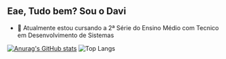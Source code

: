 ## Eae, Tudo bem? Sou o Davi

- 🌱 Atualmente estou cursando a 2ª Série do Ensino Médio com Tecnico em Desenvolvimento de Sistemas

[![Anurag's GitHub stats](https://github-readme-stats.vercel.app/api?username=DinizDDD&show_icons=true&theme=dracula)](https://github.com/DinizDDD/github-readme-stats)
![Top Langs](https://github-readme-stats.vercel.app/api/top-langs/?username=anuraghazra&layout=compact&show_icons=true&theme=dracula)
